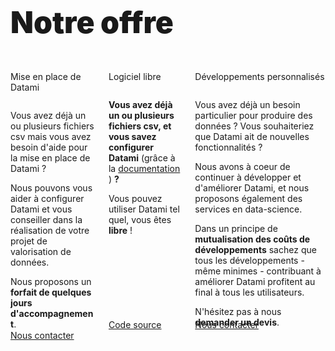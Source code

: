 <h1
  class="has-text-centered mt-6 mb-6 pt-6"
  style="font-weight: 900; line-height: 1.3; font-size: 3rem;">
  Notre offre
</h1>

<div class="content">

  <div class="columns mb-6 pb-6 px-3 is-multiline">
    <!-- CONFIGURAITON -->
    <div class="column is-4-tablet is-one-third-desktop mb-6">
      <p class="message is-info is-light is-size-5 is-size-7-touch has-text-centered has-text-weight-bold">
        Mise en place de Datami
      </p>
      <div
        class="card"
        style="height: 80%;
          display: flex;
          flex-direction: column;">
        <div class="card-content is-size-7-touch">
          <p class="mb-2 has-text-weight-bold">
            Vous avez déjà un ou plusieurs fichiers csv mais vous avez besoin d'aide pour la mise en place de Datami ?
          </p>
          <p class="mb-2">
            Nous pouvons vous aider à configurer Datami et vous conseiller dans la réalisation de votre projet de valorisation de données.
          </p>
          <p class="mb-0">
            Nous proposons un <b>forfait de quelques jours d'accompagnement</b>.
          </p>
        </div>
      </div>
      <a
        href="mailto:contact@multi.coop"
        class="mt-3 button is-primary is-fullwidth">
        <span
          class="icon mr-3">
          <i class="mdi mdi-email"></i>
        </span>
        Nous contacter
      </a>
    </div>
    <!-- FREE -->
    <div class="column is-4-tablet is-one-third-desktop mb-6">
      <p class="message is-info is-light is-size-5 is-size-7-touch has-text-centered has-text-weight-bold">
        Logiciel libre
      </p>
      <div
        class="card"
        style="height: 80%;
          display: flex;
          flex-direction: column;">
        <div class="card-content is-size-7-touch">
          <p class="mb-2">
            <b>Vous avez déjà un ou plusieurs fichiers csv, et vous savez configurer Datami</b>
            (grâce à la
            <a href="https://datami-docs.multi.coop">
              documentation
            </a>
            )
            <b>?</b>
          </p>
          <p class="mb-0">
            Vous pouvez utiliser Datami tel quel, vous êtes <b>libre</b> !
          </p>
        </div>
      </div>
      <a
        href="https://gitlab.com/multi-coop/datami"
        class="mt-3 button is-light is-fullwidth">
        <span
          class="icon mr-3">
          <i class="mdi mdi-gitlab"></i>
        </span>
        Code source
      </a>
    </div>
    <!-- DEVS -->
    <div class="column is-4-tablet is-one-third-desktop mb-6">
      <p class="message is-info is-light is-size-5 is-size-7-touch has-text-centered has-text-weight-bold">
        Développements personnalisés
      </p>
      <div
        class="card"
        style="height: 80%;
          display: flex;
          flex-direction: column;">
        <div class="card-content is-size-7-touch">
          <p class="mb-2 has-text-weight-bold">
            Vous avez déjà un besoin particulier pour produire des données ?
            Vous souhaiteriez que Datami ait de nouvelles fonctionnalités ?
          </p>
          <p class="mb-2">
            Nous avons à coeur de continuer à développer et d'améliorer Datami, et nous proposons également des services en data-science.
          </p>
          <p class="mb-2">
            Dans un principe de <b>mutualisation des coûts de développements</b> sachez que tous les développements - même minimes - contribuant à améliorer Datami profitent au final à tous les utilisateurs.
          </p>
          <p class="mb-0">
            N'hésitez pas à nous <b>demander un devis</b>.
          </p>
        </div>
      </div>
      <a
        href="mailto:contact@multi.coop"
        class="mt-3 button is-primary is-fullwidth">
        <span
          class="icon mr-3">
          <i class="mdi mdi-email"></i>
        </span>
        Nous contacter
      </a>
    </div>
  </div>

</div>
